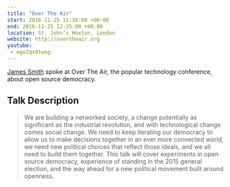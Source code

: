 ```yaml
---
title: "Over The Air"
start: 2016-11-25 11:30:00 +00:00
end: 2016-11-25 12:25:00 +00:00
location: St. John’s Hoxton, London
website: http://overtheair.org
youtube:
 - egoZqx0twog
---
```


[James Smith](/people/james-smith) spoke at Over The Air, the popular technology conference, about open source democracy.

## Talk Description

> We are building a networked society, a change potentially as significant as the industrial revolution, and with technological change comes social change. We need to keep iterating our democracy to allow us to make decisions together in an ever more connected world, we need new political choices that reflect those ideals, and we all need to build them together. This talk will cover experiments in open source democracy, experience of standing in the 2015 general election, and the way ahead for a new political movement built around openness.